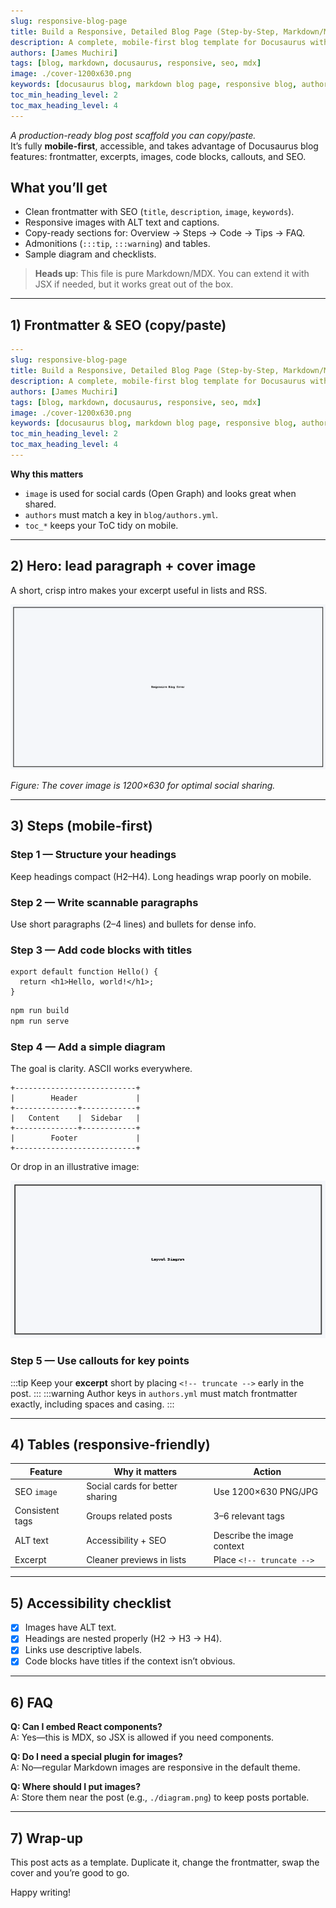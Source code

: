 ```yaml
---
slug: responsive-blog-page
title: Build a Responsive, Detailed Blog Page (Step-by-Step, Markdown/MDX)
description: A complete, mobile-first blog template for Docusaurus with SEO, images, code, callouts, and best practices—written entirely in Markdown/MDX.
authors: [James Muchiri]
tags: [blog, markdown, docusaurus, responsive, seo, mdx]
image: ./cover-1200x630.png
keywords: [docusaurus blog, markdown blog page, responsive blog, author pages]
toc_min_heading_level: 2
toc_max_heading_level: 4
---
```


*A production-ready blog post scaffold you can copy/paste.*  
It’s fully **mobile-first**, accessible, and takes advantage of Docusaurus blog features: frontmatter, excerpts, images, code blocks, callouts, and SEO.

<!-- truncate -->

## What you’ll get

- Clean frontmatter with SEO (`title`, `description`, `image`, `keywords`).
- Responsive images with ALT text and captions.
- Copy-ready sections for: Overview → Steps → Code → Tips → FAQ.
- Admonitions (`:::tip`, `:::warning`) and tables.
- Sample diagram and checklists.

> **Heads up**: This file is pure Markdown/MDX. You can extend it with JSX if needed, but it works great out of the box.

---

## 1) Frontmatter & SEO (copy/paste)

```yaml
---
slug: responsive-blog-page
title: Build a Responsive, Detailed Blog Page (Step-by-Step, Markdown/MDX)
description: A complete, mobile-first blog template for Docusaurus with SEO, images, code, callouts, and best practices—written entirely in Markdown/MDX.
authors: [James Muchiri]
tags: [blog, markdown, docusaurus, responsive, seo, mdx]
image: ./cover-1200x630.png
keywords: [docusaurus blog, markdown blog page, responsive blog, author pages]
toc_min_heading_level: 2
toc_max_heading_level: 4
---
```

**Why this matters**
- `image` is used for social cards (Open Graph) and looks great when shared.
- `authors` must match a key in `blog/authors.yml`.
- `toc_*` keeps your ToC tidy on mobile.

---

## 2) Hero: lead paragraph + cover image

A short, crisp intro makes your excerpt useful in lists and RSS.

![Cover showing “Responsive Blog Template”](./cover-1200x630.png)

*Figure: The cover image is 1200×630 for optimal social sharing.*

---

## 3) Steps (mobile-first)

### Step 1 — Structure your headings
Keep headings compact (H2–H4). Long headings wrap poorly on mobile.

### Step 2 — Write scannable paragraphs
Use short paragraphs (2–4 lines) and bullets for dense info.

### Step 3 — Add code blocks with titles
```tsx title="Example React snippet"
export default function Hello() {
  return <h1>Hello, world!</h1>;
}
```
```bash title="Handy CLI"
npm run build
npm run serve
```

### Step 4 — Add a simple diagram
The goal is clarity. ASCII works everywhere.

```
+---------------------------+
|        Header             |
+--------------+------------+
|   Content    |  Sidebar   |
+--------------+------------+
|        Footer             |
+---------------------------+
```

Or drop in an illustrative image:

![Layout diagram: header, content, sidebar, footer](./diagram-800x400.png)

### Step 5 — Use callouts for key points
:::tip
Keep your **excerpt** short by placing `<!-- truncate -->` early in the post.
:::
:::warning
Author keys in `authors.yml` must match frontmatter exactly, including spaces and casing.
:::

---

## 4) Tables (responsive-friendly)

| Feature         | Why it matters                          | Action                       |
|-----------------|-----------------------------------------|------------------------------|
| SEO `image`     | Social cards for better sharing         | Use 1200×630 PNG/JPG         |
| Consistent tags | Groups related posts                    | 3–6 relevant tags            |
| ALT text        | Accessibility + SEO                     | Describe the image context   |
| Excerpt         | Cleaner previews in lists               | Place `<!-- truncate -->`    |

---

## 5) Accessibility checklist

- [x] Images have ALT text.
- [x] Headings are nested properly (H2 → H3 → H4).
- [x] Links use descriptive labels.
- [x] Code blocks have titles if the context isn’t obvious.

---

## 6) FAQ

**Q: Can I embed React components?**  
A: Yes—this is MDX, so JSX is allowed if you need components.

**Q: Do I need a special plugin for images?**  
A: No—regular Markdown images are responsive in the default theme.

**Q: Where should I put images?**  
A: Store them near the post (e.g., `./diagram.png`) to keep posts portable.

---

## 7) Wrap-up

This post acts as a template. Duplicate it, change the frontmatter, swap the cover and you’re good to go.

Happy writing!
